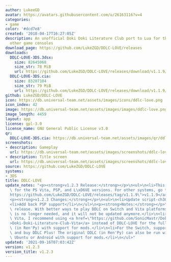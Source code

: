 ```yaml
---
author: LukeeGD
avatar: https://avatars.githubusercontent.com/u/26163116?v=4
categories:
- game
color: '#dcd7e8'
created: '2018-04-17T16:27:05Z'
description: An unofficial Doki Doki Literature Club port to Lua for the PS Vita and
  other game consoles
download_page: https://github.com/LukeZGD/DDLC-LOVE/releases
downloads:
  DDLC-LOVE-3DS.3dsx:
    size: 82645068
    size_str: 78 MiB
    url: https://github.com/LukeZGD/DDLC-LOVE/releases/download/v1.1.9/DDLC-LOVE-3DS.3dsx
  DDLC-LOVE-3DS.cia:
    size: 83207104
    size_str: 79 MiB
    url: https://github.com/LukeZGD/DDLC-LOVE/releases/download/v1.1.9/DDLC-LOVE-3DS.cia
github: LukeZGD/DDLC-LOVE
icon: https://db.universal-team.net/assets/images/icons/ddlc-love.png
icon_index: 42
image: https://db.universal-team.net/assets/images/images/ddlc-love.png
image_length: 4459
layout: app
license: gpl-3.0
license_name: GNU General Public License v3.0
qr:
  DDLC-LOVE-3DS.cia: https://db.universal-team.net/assets/images/qr/ddlc-love-3ds-cia.png
screenshots:
- description: Gameplay
  url: https://db.universal-team.net/assets/images/screenshots/ddlc-love/gameplay.png
- description: Title screen
  url: https://db.universal-team.net/assets/images/screenshots/ddlc-love/title-screen.png
source: https://github.com/LukeZGD/DDLC-LOVE
systems:
- 3DS
title: DDLC-LOVE
update_notes: "<p><strong>v1.2.3 Release:</strong></p>\n<ul>\n<li>This release is\
  \ for the PS Vita, PSP, and L\xD6VE versions. For other systems, go to <a href=\"\
  https://github.com/LukeZGD/DDLC-LOVE/releases/tag/v1.1.9\">v1.1.9</a></li>\n</ul>\n\
  <p><strong>v1.2.3 Changes:</strong></p>\n<ul>\n<li>Update script-ch30.lua</li>\n\
  <li>Add back PSP support</li>\n</ul>\n<p><strong>Notes:</strong></p>\n<ul>\n<li>Final\
  \ release. With better ways to play DDLC on Switch and Vita platforms, DDLC-LOVE\
  \ is no longer needed, and it will not be updated anymore.</li>\n<li>For the PS\
  \ Vita, I recommend using <a href=\"https://github.com/SonicMastr/Doki-Doki-Literature-Club-Vita\"\
  >Doki-Doki-Literature-Club-Vita</a> instead of DDLC-LOVE for the full desktop version\
  \ (in Ren'Py) with support for mods.</li>\n<li>For the Switch, support Team Salvato\
  \ and buy DDLC Plus! The original DDLC (in Ren'Py) can also be run with Switchroot\
  \ Ubuntu or Android with support for mods.</li>\n</ul>"
updated: '2021-09-16T07:03:42Z'
version: v1.2.3
version_title: v1.2.3
---
```

